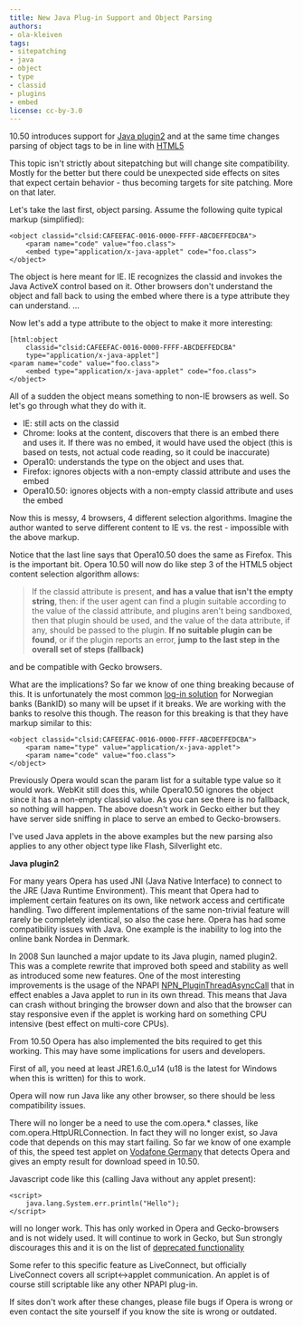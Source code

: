 ```yaml
---
title: New Java Plug-in Support and Object Parsing
authors:
- ola-kleiven
tags:
- sitepatching
- java
- object
- type
- classid
- plugins
- embed
license: cc-by-3.0
---
```


<p>10.50 introduces support for <a href="https://jdk6.dev.java.net/plugin2/" rel="nofollow" target="_blank">Java plugin2</a> and at the same time changes parsing of object tags to be in line with <a href="http://www.whatwg.org/specs/web-apps/current-work/multipage/the-iframe-element.html#the-object-element" rel="nofollow" target="_blank">HTML5</a>

This topic isn&#39;t strictly about sitepatching but will change site compatibility. Mostly for the better but there could be unexpected side effects on sites that expect certain behavior - thus becoming targets for site patching. More on that later.

Let&#39;s take the last first, object parsing. Assume the following quite typical markup (simplified):

	<object classid="clsid:CAFEEFAC-0016-0000-FFFF-ABCDEFFEDCBA">
		<param name="code" value="foo.class">
		<embed type="application/x-java-applet" code="foo.class">
	</object>

The object is here meant for IE. IE recognizes the classid and invokes the Java ActiveX control based on it. Other browsers don&#39;t understand the object and fall back to using the embed where there is a type attribute they can understand. ... </p><!--more-->Now let&#39;s add a type attribute to the object to make it more interesting:

	[html:object
		classid="clsid:CAFEEFAC-0016-0000-FFFF-ABCDEFFEDCBA"
		type="application/x-java-applet"]
	<param name="code" value="foo.class">
		<embed type="application/x-java-applet" code="foo.class">
	</object>

All of a sudden the object means something to non-IE browsers as well. So let&#39;s go through what they do with it.

<ul class="bullets"><li>IE: still acts on the classid</li><li>Chrome: looks at the content, discovers that there is an embed there and uses it. If there was no embed, it would have used the object (this is based on tests, not actual code reading, so it could be inaccurate)</li><li>Opera10: understands the type on the object and uses that.</li><li>Firefox: ignores objects with a non-empty classid attribute and uses the embed</li><li>Opera10.50: ignores objects with a non-empty classid attribute and uses the embed</li></ul>

Now this is messy, 4 browsers, 4 different selection algorithms. Imagine the author wanted to serve different content to IE vs. the rest - impossible with the above markup.

Notice that the last line says that Opera10.50 does the same as Firefox. This is the important bit. Opera 10.50 will now do like step 3 of the HTML5 object content selection algorithm allows:

<blockquote class="bbquote"><p>If the classid attribute is present, <strong>and has a value that isn&#39;t the empty string</strong>, then: if the user agent can find a plugin suitable according to the value of the classid attribute, and plugins aren&#39;t being sandboxed, then that plugin should be used, and the value of the data attribute, if any, should be passed to the plugin. <strong>If no suitable plugin can be found</strong>, or if the plugin reports an error, <strong>jump to the last step in the overall set of steps (fallback)</strong></p></blockquote>

and be compatible with Gecko browsers.

What are the implications? So far we know of one thing breaking because of this. It is unfortunately the most common <a href="http://www.bankid.no/" target="_blank">log-in solution</a> for Norwegian banks (BankID) so many will be upset if it breaks. We are working with the banks to resolve this though. The reason for this breaking is that they have markup similar to this:

	<object classid="clsid:CAFEEFAC-0016-0000-FFFF-ABCDEFFEDCBA">
		<param name="type" value="application/x-java-applet">
		<param name="code" value="foo.class">
	</object>

Previously Opera would scan the param list for a suitable type value so it would work. WebKit still does this, while Opera10.50 ignores the object since it has a non-empty classid value. As you can see there is no fallback, so nothing will happen. The above doesn&#39;t work in Gecko either but they have server side sniffing in place to serve an embed to Gecko-browsers.

I&#39;ve used Java applets in the above examples but the new parsing also applies to any other object type like Flash, Silverlight etc.

<strong>Java plugin2</strong>

For many years Opera has used JNI (Java Native Interface) to connect to the JRE (Java Runtime Environment). This meant that Opera had to implement certain features on its own, like network access and certificate handling. Two different implementations of the same non-trivial feature will rarely be completely identical, so also the case here. Opera has had some compatibility issues with Java. One example is the inability to log into the online bank Nordea in Denmark.

In 2008 Sun launched a major update to its Java plugin, named plugin2. This was a complete rewrite that improved both speed and stability as well as introduced some new features. One of the most interesting improvements is the usage of the NPAPI <a href="https://developer.mozilla.org/en/NPN_PluginThreadAsyncCall" target="_blank">NPN_PluginThreadAsyncCall</a> that in effect enables a Java applet to run in its own thread. This means that Java can crash without bringing the browser down and also that the browser can stay responsive even if the applet is working hard on something CPU intensive (best effect on multi-core CPUs).

From 10.50 Opera has also implemented the bits required to get this working. This may have some implications for users and developers.

First of all, you need at least JRE1.6.0_u14 (u18 is the latest for Windows when this is written) for this to work.

Opera will now run Java like any other browser, so there should be less compatibility issues.

There will no longer be a need to use the com.opera.* classes, like com.opera.HttpURLConnection. In fact they will no longer exist, so Java code that depends on this may start failing. So far we know of one example of this, the speed test applet on <a href="http://www.speedcheck.arcor.de/vodafone/start.jsp?k=1" target="_blank">Vodafone Germany</a> that detects Opera and gives an empty result for download speed in 10.50.

Javascript code like this (calling Java without any applet present):

	<script>
		java.lang.System.err.println("Hello");
	</script>

will no longer work. This has only worked in Opera and Gecko-browsers and is not widely used. It will continue to work in Gecko, but Sun strongly discourages this and it is on the list of <a href="https://jdk6.dev.java.net/plugin2/liveconnect/#DEPRECATED_FUNCTIONALITY" target="_blank">deprecated functionality</a>

Some refer to this specific feature as LiveConnect, but officially LiveConnect covers all script&lt;-&gt;applet communication. An applet is of course still scriptable like any other NPAPI plug-in.

If sites don&#39;t work after these changes, please file bugs if Opera is wrong or even contact the site yourself if you know the site is wrong or outdated.
